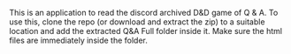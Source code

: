 This is an application to read the discord archived D&D game of Q & A.
To use this, clone the repo (or download and extract the zip) to a suitable location
and add the extracted Q&A Full folder inside it.
Make sure the html files are immediately inside the folder.